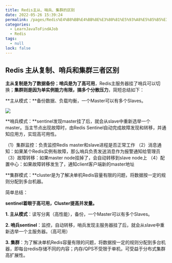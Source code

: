 ```yaml
---
title: Redis主从、哨兵、集群的区别
date: 2022-05-26 15:39:24
permalink: /pages/Redis%E4%B8%BB%E4%BB%8E%E3%80%81%E5%93%A8%E5%85%B5%E3%80%81%E9%9B%86%E7%BE%A4%E7%9A%84%E5%8C%BA%E5%88%AB
categories: 
  - LearnJavaToFindAJob
  - Redis
tags: 
  - null
lock: false
---
```

## Redis 主从复制、哨兵和集群三者区别

**主从复制是为了数据备份**；**哨兵是为了高可用**，Redis主服务器挂了哨兵可以切换；**集群则是因为单实例能力有限，搞多个分散压力**，简短总结如下：

**主从模式：**备份数据、负载均衡，一个Master可以有多个Slaves。

![](https://upload-images.jianshu.io/upload_images/6555006-d7be3c1271b96a7e.png?imageMogr2/auto-orient/strip|imageView2/2/w/701/format/webp)

**哨兵模式：**sentinel发现master挂了后，就会从slave中重新选举一个master。当主节点出现故障时，由Redis Sentinel自动完成故障发现和转移，并通知应用方，实现高可用性。

（1）集群监控：负责监控Redis master和slave进程是否正常工作
（2）消息通知：如果某个Redis实例有故障，那么哨兵负责发送消息作为报警通知给管理员
（3）故障转移：如果master node挂掉了，会自动转移到slave node上
（4）配置中心：如果故障转移发生了，通知client客户端新的master地址

**集群模式：**cluster是为了解决单机Redis容量有限的问题，将数据按一定的规则分配到多台机器。



简单总结：

**sentinel着眼于高可用，Cluster提高并发量。**

**1. 主从模式**：读写分离（高性能），备份，一个Master可以有多个Slaves。

**2. 哨兵sentinel**：监控，自动转移，哨兵发现主服务器挂了后，就会从slave中重新选举一个主服务器。（高可用）

**3. 集群**：为了解决单机Redis容量有限的问题，将数据按一定的规则分配到多台机器，即每台redis存储不同的内容；内存/QPS不受限于单机，可受益于分布式集群高扩展性。



